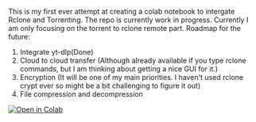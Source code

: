 This is my first ever attempt at creating a colab notebook to intergate Rclone and Torrenting. The repo is currently work in progress. 
Currently I am only focusing on the torrent to rclone remote part.
Roadmap for the future:
1. Integrate yt-dlp(Done)
2. Cloud to cloud transfer (Although already available if you type rclone commands, but I am thinking about getting a nice GUI for it.)
3. Encryption (It will be one of my main priorities. I haven't used rclone crypt ever so might be a bit challenging to figure it out)
4. File compression and decompression 


[![Open in Colab](https://colab.research.google.com/assets/colab-badge.svg)](https://colab.research.google.com/github/devsiddhant/Colab_operations/blob/master/Rclone%20notebook%20with%20torrenting%20support%20enabled.ipynb)






